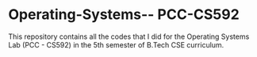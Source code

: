 # Operating-Systems-- PCC-CS592

This repository contains all the codes that I did for the Operating Systems Lab (PCC - CS592) in the 5th semester of B.Tech CSE curriculum.

